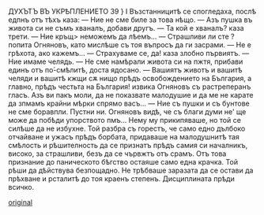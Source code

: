 ﻿ДУХЪТЪ ВЪ УКРѢПЛЕНИЕТО	39 }
I
Възстанницитѣ се спогледаха, послѣ едпнъ отъ тѣхъ каза:
— Ние не сме биле за това нѣщо.
— Азъ пушка въ живота си не съмъ хваналъ, добави другъ.
— Та кой е хваналъ? каза трети.
— Ние кръщ> неможемъ да лѣемъ...
— Страшливи ли сте ? попита Огняновъ, като мислѣше съ тоя въпросъ да ги засрами.
— Не е грѣхота, ако кажемъ...
— Страхуваме се, да! каза злобно първиятъ.
— Ние имаме челядь.
— Не сме намѣрали живота си на пжтя, прибави единъ отъ по́-смѣлитѣ, доста ядосано.
— Вашиятъ животъ и вашитѣ челяди и вашитѣ кжщи сѫ нищо прѣдъ освобождението на България, а главно, прѣдъ честьта на България! извика Огняновъ съ растреперанъ гласъ. Азъ ви пакъ моли, да не показвате малодушие и да ме не карате да зпмамъ крайни мѣрки спрямо васъ...
— Ние съ пушки и съ бунтове не сме боравпли. Пустни ни.
Огняновъ видѣ, че съ благи думи не' ще може да побѣди упорството пмъ... Нему му прикипяваше, но той се силѣше да не избухне. Той разбра съ горестъ, че само едно дълбоко отчайване и ужасъ прѣдъ борбата, придаваше на малодушнитѣ тая смѣлость и рѣшителность да се признатъ прѣдъ самия си началникъ, високо, за страшливи, безъ да се чървжтъ отъ срамъ.
Отъ това признание до паническото бѣгство остаяше само една крачка. Той рѣши да дѣйствува безпощадно.
Не трѣбваше заразата да се остави да прѣхване и рсталитѣ до тоя краенъ степенъ. Дисциплината прѣди всичко.

[original](images/438.jpg)